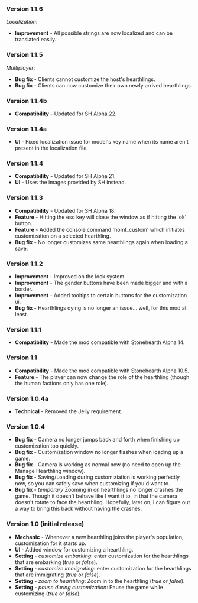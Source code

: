 ### Version 1.1.6

*Localization*:
- **Improvement** - All possible strings are now localized and can be translated easily.


### Version 1.1.5

*Multiplayer*:
- **Bug fix** - Clients cannot customize the host's hearthlings.
- **Bug fix** - Clients can now customize their own newly arrived hearthlings.


### Version 1.1.4b

- **Compatibility** - Updated for SH Alpha 22.


### Version 1.1.4a

- **UI** - Fixed localization issue for model's key name when its name aren't present in the localization file.


### Version 1.1.4

- **Compatibility** - Updated for SH Alpha 21.
- **UI** - Uses the images provided by SH instead.


### Version 1.1.3

- **Compatibility** - Updated for SH Alpha 18.
- **Feature** - Hitting the esc key will close the window as if hitting the 'ok' button.
- **Feature** - Added the console command 'homf_custom' which initiates customization on a selected hearthling.
- **Bug fix** - No longer customizes same hearthlings again when loading a save.


### Version 1.1.2

- **Improvement** - Improved on the lock system.
- **Improvement** - The gender buttons have been made bigger and with a border.
- **Improvement** - Added tooltips to certain buttons for the customization ui.
- **Bug fix** - Hearthlings dying is no longer an issue... well, for this mod at least.


### Version 1.1.1

- **Compatibility** - Made the mod compatible with Stonehearth Alpha 14.


### Version 1.1

- **Compatibility** - Made the mod compatible with Stonehearth Alpha 10.5.
- **Feature** - The player can now change the role of the hearthling (though the human factions only has one role).


### Version 1.0.4a

- **Technical** - Removed the Jelly requirement.


### Version 1.0.4

- **Bug fix** - Camera no longer jumps back and forth when finishing up customization too quickly.
- **Bug fix** - Customization window no longer flashes when loading up a game.
- **Bug fix** - Camera is working as normal now (no need to open up the Manage Hearthling window).
- **Bug fix** - Saving/Loading during customiziation is working perfectly now, so you can safely save when customizing if you'd want to.
- **Bug fix** - *temporary* Zooming in on hearthlings no longer crashes the game. Though it doesn't behave like I want it to, in that the camera doesn't rotate to face the hearthling. Hopefully, later on, I can figure out a way to bring this back without having the crashes.


### Version 1.0 (initial release)

- **Mechanic** - Whenever a new hearthling joins the player's population, customization for it starts up.
- **UI** - Added window for customizing a hearthling.
- **Setting** - *customize embarking*: enter customization for the hearthlings that are embarking (*true* or *false*).
- **Setting** - *customize immigrating*: enter customization for the hearthlings that are immigrating (*true* or *false*).
- **Setting** - *zoom to hearthling*: Zoom in to the hearthling (*true* or *false*).
- **Setting** - *pause during customization*: Pause the game while customizing (*true* or *false*).
